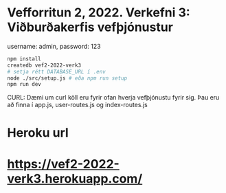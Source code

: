 # Vefforritun 2, 2022. Verkefni 3: Viðburðakerfis vefþjónustur

username: admin, password: 123

```bash
npm install
createdb vef2-2022-verk3
# setja rétt DATABASE_URL í .env
node ./src/setup.js # eða npm run setup
npm run dev
```

CURL:
Dæmi um curl köll eru fyrir ofan hverja vefþjónustu fyrir sig.
Þau eru að finna í app.js, user-routes.js og index-routes.js

# Heroku url
# https://vef2-2022-verk3.herokuapp.com/
